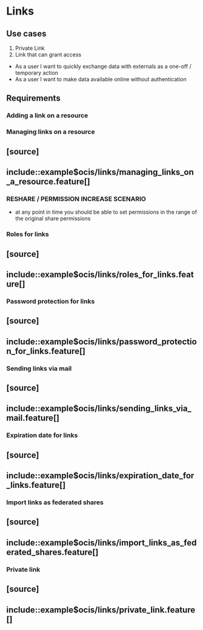 # Links
## Use cases

1. Private Link
2. Link that can grant access
- As a user I want to quickly exchange data with externals as a one-off / temporary action
- As a user I want to make data available online without authentication

## Requirements

### Adding a link on a resource



### Managing links on a resource

[source]
----
include::example$ocis/links/managing_links_on_a_resource.feature[]
----

### RESHARE / PERMISSION INCREASE SCENARIO
- at any point in time you should be able to set permissions in the range of the original share permissions

### Roles for links

[source]
----
include::example$ocis/links/roles_for_links.feature[]
----

### Password protection for links

[source]
----
include::example$ocis/links/password_protection_for_links.feature[]
----

### Sending links via mail

[source]
----
include::example$ocis/links/sending_links_via_mail.feature[]
----

### Expiration date for links

[source]
----
include::example$ocis/links/expiration_date_for_links.feature[]
----

### Import links as federated shares

[source]
----
include::example$ocis/links/import_links_as_federated_shares.feature[]
----

### Private link

[source]
----
include::example$ocis/links/private_link.feature[]
----
